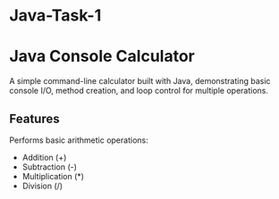 # Java-Task-1

# Java Console Calculator
  A simple command-line calculator built with Java, demonstrating basic console I/O, method creation, and loop control for multiple operations.

## Features
  Performs basic arithmetic operations:
  - Addition (+)
  - Subtraction (-)
  - Multiplication (*)
  - Division (/)
